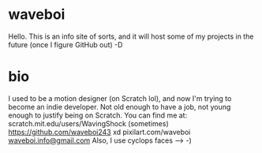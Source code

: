 # waveboi
Hello.
This is an info site of sorts, and it will host some of my projects in the future (once I figure GitHub out) -D
# bio
I used to be a motion designer (on Scratch lol), and now I'm trying to become an indie developer. 
Not old enough to have a job, not young enough to justify being on Scratch.
You can find me at:
scratch.mit.edu/users/WavingShock (sometimes)
https://github.com/waveboi243 xd
pixilart.com/waveboi
waveboi.info@gmail.com
Also, I use cyclops faces --> -)
